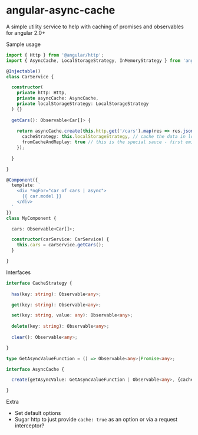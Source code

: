# angular-async-cache
A simple utility service to help with caching of promises and observables for angular 2.0+

Sample usage

```typescript
import { Http } from '@angular/http';
import { AsyncCache, LocalStorageStrategy, InMemoryStrategy } from 'angular-async-cache';

@Injectable()
class CarService {

  constructor(
    private http: Http, 
    private asyncCache: AsyncCache, 
    private localStorageStrategy: LocalStorageStrategy
  ) {}
  
  getCars(): Observable<Car[]> {
  
    return asyncCache.create(this.http.get('/cars').map(res => res.json()), {
      cacheStrategy: this.localStorageStrategy, // cache the data in localstorage
      fromCacheAndReplay: true // this is the special sauce - first emit the data from localstorage, then re-fetch the live data from the API and emit a second time. The async pipe will then re-render and update the UI
    });
  
  }

}

@Component({
  template: `
    <div *ngFor="car of cars | async">
      {{ car.model }}
    </div>
  `
})
class MyComponent {

  cars: Observable<Car[]>;

  constructor(carService: CarService) {
    this.cars = carService.getCars();
  }

}

```

Interfaces
```typescript
interface CacheStrategy {
  
  has(key: string): Observable<any>;

  get(key: string): Observable<any>;

  set(key: string, value: any): Observable<any>;
  
  delete(key: string): Observable<any>;
  
  clear(): Observable<any>;

}

type GetAsyncValueFunction = () => Observable<any>|Promise<any>;

interface AsyncCache {

  create(getAsyncValue: GetAsyncValueFunction | Observable<any>, {cacheStrategy, fromCacheAndReplay}: {cacheStrategy: CacheStrategy, fromCacheAndReplay: boolean}) {}

}

```

Extra
* Set default options
* Sugar http to just provide `cache: true` as an option or via a request interceptor?
